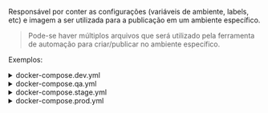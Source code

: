 Responsável por conter as configurações (variáveis de ambiente, labels, etc) e imagem a ser utilizada para a publicação em um ambiente específico.
> Pode-se haver múltiplos arquivos que será utilizado pela ferramenta de automação para criar/publicar no ambiente específico.
>

Exemplos:


<details>
  <summary>docker-compose.dev.yml</summary>

  ```yml
  version: '3.5'

services:
  sistema-tjmt-jus-br:
    image: ${DOCKER_REGISTRY}sistema.tjmt.jus.br:${BRANCH:-develop}.${VERSION:-local}-build
    environment:
      RUN_TEST: ${RUN_TEST:-false}
      RUN_PROJECT: ${RUN_PROJECT:-true}
    deploy:
      replicas: 2
      resources:
        limits:
          cpus: '0.1'
          memory: 512M
        reservations:
          cpus: '0.1'
          memory: 128M         
    ports:
      - 80:4200
    labels:
      kompose.service.expose: sistema-${BRANCH:-develop}-dev.tjmt.jus.br

  sistema-api-tjmt-jus-br:
    image: suhailtaj/mock-api:${SISTEMA_API_VERSION:-latest}
    command: /usr/data/db.json
    volumes:
      - ./data/db.json:/usr/data/db.json
    ports:
      - 80:9090
    labels:
      kompose.service.expose: sistema-api-${BRANCH:-develop}-dev.tjmt.jus.br

networks:
  default:
    name: ns-sistema-${BRANCH:-develop}-dev

  ```
</details>

<details>
  <summary>docker-compose.qa.yml</summary>

  ```yml
  version: '3.5'

services:
  sistema-tjmt-jus-br:
    image: ${DOCKER_REGISTRY}sistema.tjmt.jus.br:${BRANCH:-develop}.${VERSION:-local}
    ports:
      - 80:80
      - 443:443
    deploy:
      replicas: 2
      resources:
        limits:
          cpus: '0.1'
          memory: 512M
        reservations:
          cpus: '0.1'
          memory: 128M         
    labels:
      kompose.service.expose: sistema-${BRANCH:-develop}-qa.tjmt.jus.br

networks:
  default:
    name: ns-sistema-${BRANCH:-develop}-qa

  ```
</details>

<details>
  <summary>docker-compose.stage.yml</summary>

  ```yml
  version: '3.5'

services:
  sistema-tjmt-jus-br:
    image: ${DOCKER_REGISTRY}sistema.tjmt.jus.br:${BRANCH:-develop}.${VERSION:-local}
    ports:
      - 80:80
      - 443:443
    deploy:
      replicas: 2
      resources:
        limits:
          cpus: '0.1'
          memory: 512M
        reservations:
          cpus: '0.1'
          memory: 128M         
    labels:
      kompose.service.expose: sistema-stage.tjmt.jus.br

networks:
  default:
    name: ns-sistema-stage

  ```
</details>


<details>
  <summary>docker-compose.prod.yml</summary>

  ```yml
  version: '3.5'

services:
  sistema-tjmt-jus-br:
    image: ${DOCKER_REGISTRY}sistema.tjmt.jus.br:${BRANCH}.${VERSION}
    ports:
      - 80:80
      - 443:443
    deploy:
      replicas: 2
      resources:
        limits:
          cpus: '0.1'
          memory: 512M
        reservations:
          cpus: '0.1'
          memory: 128M        
    labels:
      kompose.service.expose: sistema.tjmt.jus.br

networks:
  default:
    name: ns-sistema

  ```
</details>